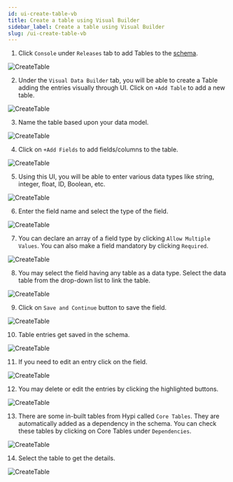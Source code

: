 ```yaml
---
id: ui-create-table-vb
title: Create a table using Visual Builder
sidebar_label: Create a table using Visual Builder
slug: /ui-create-table-vb
---
```


1. Click `Console` under `Releases` tab to add Tables to the [schema](overview.md#schema).

![CreateTable](/img/UI-CreateTable-VB-1.PNG)

2. Under the `Visual Data Builder` tab, you will be able to create a Table adding the entries visually through UI. Click on `+Add Table` to add a new table.

![CreateTable](/img/UI-CreateTable-VB-2.PNG)

3. Name the table based upon your data model.

![CreateTable](/img/UI-CreateTable-VB-3.PNG)

4. Click on `+Add Fields` to add fields/columns to the table.

![CreateTable](/img/UI-CreateTable-VB-4.PNG)

5. Using this UI, you will be able to enter various data types like string, integer, float, ID, Boolean, etc.

![CreateTable](/img/UI-CreateTable-VB-5.PNG)

6. Enter the field name and select the type of the field.

![CreateTable](/img/UI-CreateTable-VB-6.PNG)

7. You can declare an array of a field type by clicking  `Allow Multiple Values`. You can also make a field mandatory by clicking  `Required`.

![CreateTable](/img/UI-CreateTable-VB-7.PNG)

8. You may select the field having any table as a data type. Select the data table from the drop-down list to link the table.

![CreateTable](/img/UI-CreateTable-VB-8.PNG)

9. Click on `Save and Continue` button to save the field.

![CreateTable](/img/UI-CreateTable-VB-9.PNG)

10. Table entries get saved in the schema.

![CreateTable](/img/UI-CreateTable-VB-10.PNG)

11. If you need to edit an entry click on the field.

![CreateTable](/img/UI-CreateTable-VB-11.PNG)

12. You may delete or edit the entries by clicking the highlighted buttons.

![CreateTable](/img/UI-CreateTable-VB-12.PNG)

13. There are some in-built tables from Hypi called `Core Tables`. They are automatically added as a dependency in the schema. You can check these tables by clicking on Core Tables under `Dependencies`.

![CreateTable](/img/UI-CreateTable-VB-13.PNG)

14. Select the table to get the details.

![CreateTable](/img/UI-CreateTable-VB-14.PNG)
